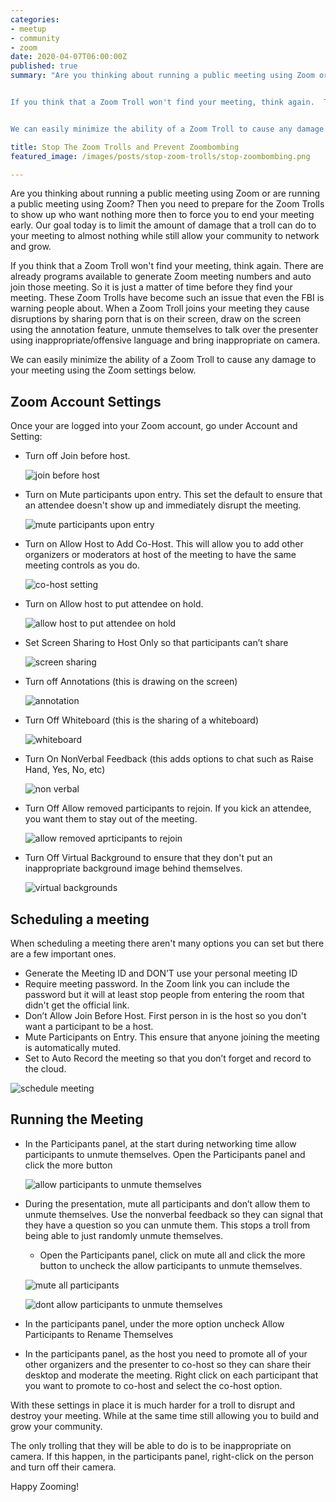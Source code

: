 ```yaml
---
categories:
- meetup
- community
- zoom
date: 2020-04-07T06:00:00Z
published: true
summary: "Are you thinking about running a public meeting using Zoom or are running a public meeting using Zoom?  Then you need to prepare for the Zoom Trolls to show up who want nothing more  then to force you to end your meeting early.  Our goal today is to limit the amount of damage that a troll can do to your meeting to almost nothing while still allow your community to network and grow.


If you think that a Zoom Troll won't find your meeting, think again.  There are already programs available to generate Zoom meeting numbers and auto join those meeting.  So it is just a matter of time before they find your meeting.  These Zoom Trolls have become such an issue that even the FBI is warning people about.  When a Zoom Troll joins your meeting they cause disruptions by sharing porn that is on their screen, draw on the screen using the annotation feature, unmute themselves to talk over the presenter using inappropriate/offensive language and bring inappropriate on camera.


We can easily minimize the ability of a Zoom Troll to cause any damage to your meeting using the Zoom settings below."

title: Stop The Zoom Trolls and Prevent Zoombombing
featured_image: /images/posts/stop-zoom-trolls/stop-zoombombing.png

---
```


Are you thinking about running a public meeting using Zoom or are running a public meeting using Zoom?  Then you need to prepare for the Zoom Trolls to show up who want nothing more  then to force you to end your meeting early.  Our goal today is to limit the amount of damage that a troll can do to your meeting to almost nothing while still allow your community to network and grow.

If you think that a Zoom Troll won't find your meeting, think again.  There are already programs available to generate Zoom meeting numbers and auto join those meeting.  So it is just a matter of time before they find your meeting.  These Zoom Trolls have become such an issue that even the FBI is warning people about.  When a Zoom Troll joins your meeting they cause disruptions by sharing porn that is on their screen, draw on the screen using the annotation feature, unmute themselves to talk over the presenter using inappropriate/offensive language and bring inappropriate on camera.

We can easily minimize the ability of a Zoom Troll to cause any damage to your meeting using the Zoom settings below.

## Zoom Account Settings

Once your are logged into your Zoom account, go under Account and Setting:

* Turn off Join before host.

    ![join before host](/images/posts/stop-zoom-trolls/join-before-host.png)

* Turn on Mute participants upon entry.  This set the default to ensure that an attendee doesn't show up and immediately disrupt the meeting.

    ![mute participants upon entry](/images/posts/stop-zoom-trolls/mute-participants-upon-entry.png)

* Turn on Allow Host to Add Co-Host.  This will allow you to add other organizers or moderators at host of the meeting to have the same meeting controls as you do.

    ![co-host setting](/images/posts/stop-zoom-trolls/host-add-co-host.png)

* Turn on Allow host to put attendee on hold.

    ![allow host to put attendee on hold](/images/posts/stop-zoom-trolls/allow-host-to-put-attendees-on-hold.png)

* Set Screen Sharing to Host Only so that participants can’t share

    ![screen sharing](/images/posts/stop-zoom-trolls/screen-sharing.png)

* Turn off Annotations (this is drawing on the screen)

    ![annotation](/images/posts/stop-zoom-trolls/annotation.png)

* Turn Off Whiteboard (this is the sharing of a whiteboard)

    ![whiteboard](/images/posts/stop-zoom-trolls/whiteboard.png)

* Turn On NonVerbal Feedback (this adds options to chat such as Raise Hand, Yes, No, etc)

    ![non verbal](/images/posts/stop-zoom-trolls/non-verbal.png)

* Turn Off Allow removed participants to rejoin.  If you kick an attendee, you want them to stay out of the meeting.

    ![allow removed aprticipants to rejoin](/images/posts/stop-zoom-trolls/allow-removed-participant-to-rejoin.png)

* Turn Off Virtual Background to ensure that they don't put an inappropriate background image behind themselves.

    ![virtual backgrounds](/images/posts/stop-zoom-trolls/virtual-backgrounds.png)

## Scheduling a meeting

When scheduling a meeting there aren't many options you can set but there are a few important ones.

* Generate the Meeting ID and DON’T use your personal meeting ID
* Require meeting password. In the Zoom link you can include the password but it will at least stop people from entering the room that didn't get the official link.
* Don’t Allow Join Before Host. First person in is the host so you don't want a participant to be a host.
* Mute Participants on Entry. This ensure that anyone joining the meeting is automatically muted.
* Set to Auto Record the meeting so that you don’t forget and record to the cloud.

![schedule meeting](/images/posts/stop-zoom-trolls/schedule-meeting.png)

## Running the Meeting

* In the Participants panel, at the start during networking time allow participants to unmute themselves.  Open the Participants panel and click the more button

    ![allow participants to unmute themselves](/images/posts/stop-zoom-trolls/manage-participant-options-unmute-self.png)

* During the presentation, mute all participants and don’t allow them to unmute themselves.  Use the nonverbal feedback so they can signal that they have a question so you can unmute them.  This stops a troll from being able to just randomly unmute themselves.

     * Open the Participants panel, click on mute all and click the more button to uncheck the allow participants to unmute themselves.

    ![mute all participants](/images/posts/stop-zoom-trolls/manage-participant-mute-unmute.png)

    ![dont allow participants to unmute themselves](/images/posts/stop-zoom-trolls/manage-participant-options.png)

* In the participants panel, under the more option uncheck Allow Participants to Rename Themselves
* In the participants panel, as the host you need to promote all of your other organizers and the presenter to co-host so they can share their desktop and moderate the meeting. Right click on each participant that you want to promote to co-host and select the co-host option.

With these settings in place it is much harder for a troll to disrupt and destroy your meeting.  While at the same time still allowing you to build and grow your  community.

The only trolling that they will be able to do is to be inappropriate on camera.  If this happen, in the participants panel, right-click on the person and turn off their camera.

Happy Zooming!
